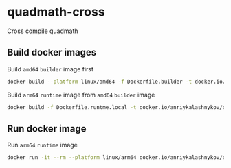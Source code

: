 # quadmath-cross

Cross compile quadmath

## Build docker images

Build `amd64` `builder` image first

```bash
docker build --platform linux/amd64 -f Dockerfile.builder -t docker.io/anriykalashnykov/quadmath-cross:v0.0.1-builder .
```

Build `arm64` `runtime` image from `amd64` `builder` image

```bash
docker build -f Dockerfile.runtme.local -t docker.io/anriykalashnykov/quadmath-cross:v0.0.1-runtime .
```

## Run docker image

Run `arm64` `runtime` image

```bash
docker run -it --rm --platform linux/arm64 docker.io/anriykalashnykov/quadmath-cross:v0.0.1-runtime /bin/sh
```